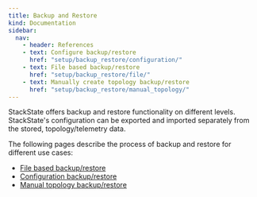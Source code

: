 ```yaml
---
title: Backup and Restore
kind: Documentation
sidebar:
  nav:
    - header: References
    - text: Configure backup/restore
      href: "setup/backup_restore/configuration/"
    - text: File based backup/restore
      href: "setup/backup_restore/file/"
    - text: Manually create topology backup/restore
      href: "setup/backup_restore/manual_topology/"
---
```



StackState offers backup and restore functionality on different levels. StackState's configuration can be exported and imported separately from the stored, topology/telemetry data.

The following pages describe the process of backup and restore for different use cases:

* [File based backup/restore](/setup/backup_restore/file/)
* [Configuration backup/restore](/setup/backup_restore/configuration/)
* [Manual topology backup/restore](/setup/backup_restore/manual_topology/)
